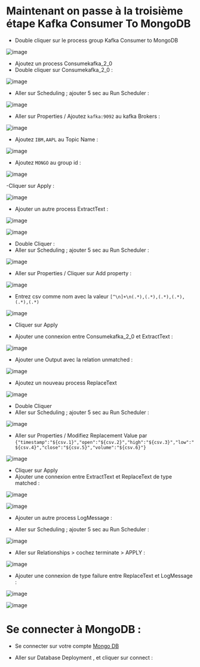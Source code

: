 # Maintenant on passe à la troisième étape Kafka Consumer To MongoDB

- Double cliquer sur le process group Kafka Consumer to MongoDB

![image](https://github.com/zineb-kplr/NiFi-Update/assets/123749462/d232d9a5-33aa-466c-844d-af32d2659ea0)

- Ajoutez un process Consumekafka_2_0
- Double cliquer sur Consumekafka_2_0 :

![image](https://github.com/zineb-kplr/NiFi-Update/assets/123749462/2db2a5b6-6481-45b4-a485-6cc66fdc94e3)

- Aller sur Scheduling ; ajouter 5 sec au Run Scheduler :

![image](https://github.com/zineb-kplr/NiFi-Update/assets/123749462/59d8ee46-3d23-434b-ae4e-b7f84cd098b7)

- Aller sur Properties / Ajoutez ```kafka:9092``` au kafka Brokers :

![image](https://github.com/zineb-kplr/NiFi-Update/assets/123749462/bc39e139-a35b-4815-9258-a101724531f1)

- Ajoutez ```IBM,AAPL``` au Topic Name :

![image](https://github.com/zineb-kplr/NiFi-Update/assets/123749462/e1a9c534-3c5a-4d0b-aa30-dbcb6624e598)

- Ajoutez ```MONGO``` au group id :

![image](https://github.com/zineb-kplr/NiFi-Update/assets/123749462/bd66b6ae-3025-4cad-b7a9-f4b4810f0c91)

-Cliquer sur Apply : 

![image](https://github.com/zineb-kplr/NiFi-Update/assets/123749462/b02d153f-18f9-48aa-b5a3-1b7cdb2bcb8a)

- Ajouter un autre process ExtractText :

![image](https://github.com/zineb-kplr/NiFi-Update/assets/123749462/fbd506b8-a241-4f36-b731-d506c88b0173)

![image](https://github.com/zineb-kplr/NiFi-Update/assets/123749462/34b36af2-7eb5-4f47-86f5-105730b90623)

- Double Cliquer :
- Aller sur Scheduling ; ajouter 5 sec au Run Scheduler :

![image](https://github.com/zineb-kplr/NiFi-Update/assets/123749462/59d8ee46-3d23-434b-ae4e-b7f84cd098b7)

- Aller sur Properties / Cliquer sur Add property :

![image](https://github.com/zineb-kplr/NiFi-Update/assets/123749462/40b29125-d46c-4af5-a2b4-c64e7b329270)

- Entrez csv comme nom avec la valeur ```[^\n]+\n(.*),(.*),(.*),(.*),(.*),(.*)```

![image](https://github.com/zineb-kplr/NiFi-Update/assets/123749462/e1e7a8ad-58ed-461b-b767-9907ef7893ff)

- Cliquer sur Apply 

- Ajouter une connexion entre Consumekafka_2_0 et ExtractText :

![image](https://github.com/zineb-kplr/NiFi-Update/assets/123749462/5bd1cf02-303d-4cf5-854e-65768b13b612)

- Ajouter une Output avec la relation unmatched :

![image](https://github.com/zineb-kplr/NiFi-Update/assets/123749462/6ff27668-7dbe-4411-8de3-2128368882d6)

- Ajoutez un nouveau process ReplaceText

![image](https://github.com/zineb-kplr/NiFi-Update/assets/123749462/1c0c8e3f-1733-4e06-85e5-70ef252d65b9)

- Double Cliquer
- Aller sur Scheduling ; ajouter 5 sec au Run Scheduler :

![image](https://github.com/zineb-kplr/NiFi-Update/assets/123749462/59d8ee46-3d23-434b-ae4e-b7f84cd098b7)

- Aller sur Properties / Modifiez Replacement Value par ```{"timestamp":"${csv.1}","open":"${csv.2}","high":"${csv.3}","low":"${csv.4}","close":"${csv.5}","volume":"${csv.6}"}```

![image](https://github.com/zineb-kplr/NiFi-Update/assets/123749462/41041381-63db-4063-81b0-e6d2fbe733a5)

- Cliquer sur Apply
- Ajouter une connexion entre ExtractText et ReplaceText de type matched :

![image](https://github.com/zineb-kplr/NiFi-Update/assets/123749462/39963cbc-09b4-4828-9c63-a1d0820c5f72)

![image](https://github.com/zineb-kplr/NiFi-Update/assets/123749462/cabe6e4f-0dc9-4715-8e0b-af5118d0a29d)


- Ajouter un autre process LogMessage :

- Aller sur Scheduling ; ajouter 5 sec au Run Scheduler :

![image](https://github.com/zineb-kplr/NiFi-Update/assets/123749462/59d8ee46-3d23-434b-ae4e-b7f84cd098b7)

-  Aller sur Relationships > cochez terminate > APPLY :

![image](https://github.com/zineb-kplr/NiFi-Update/assets/123749462/326e5508-efef-4e76-8cc2-46c203d6bc20)

- Ajouter une connexion de type failure entre ReplaceText et LogMessage :

![image](https://github.com/zineb-kplr/NiFi-Update/assets/123749462/24607e7f-a3ee-4e83-b960-e219b39ba91b)

![image](https://github.com/zineb-kplr/NiFi-Update/assets/123749462/478f7e3d-80ec-4b29-a9a7-545b2459f0ac)

# Se connecter à MongoDB :

- Se connecter sur votre compte [Mongo DB](https://account.mongodb.com/account/login?_ga=2.84207577.1748310431.1685041583-955503991.1678959535)

- Aller sur Database Deployment , et cliquer sur connect :













